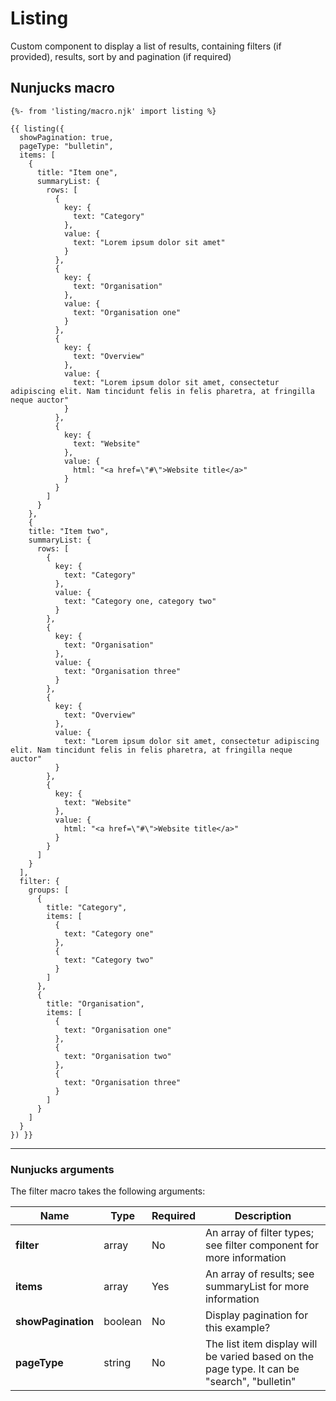 # Listing
Custom component to display a list of results, containing filters (if provided), results, sort by and pagination (if required)

## Nunjucks macro

```
{%- from 'listing/macro.njk' import listing %}

{{ listing({
  showPagination: true,
  pageType: "bulletin",
  items: [
    {
      title: "Item one",
      summaryList: {
        rows: [
          {
            key: {
              text: "Category"
            },
            value: {
              text: "Lorem ipsum dolor sit amet"
            }
          },
          {
            key: {
              text: "Organisation"
            },
            value: {
              text: "Organisation one"
            }
          },
          {
            key: {
              text: "Overview"
            },
            value: {
              text: "Lorem ipsum dolor sit amet, consectetur adipiscing elit. Nam tincidunt felis in felis pharetra, at fringilla neque auctor"
            }
          },
          {
            key: {
              text: "Website"
            },
            value: {
              html: "<a href=\"#\">Website title</a>"
            }
          }
        ]
      }
    },
    {
    title: "Item two",
    summaryList: {
      rows: [
        {
          key: {
            text: "Category"
          },
          value: {
            text: "Category one, category two"
          }
        },
        {
          key: {
            text: "Organisation"
          },
          value: {
            text: "Organisation three"
          }
        },
        {
          key: {
            text: "Overview"
          },
          value: {
            text: "Lorem ipsum dolor sit amet, consectetur adipiscing elit. Nam tincidunt felis in felis pharetra, at fringilla neque auctor"
          }
        },
        {
          key: {
            text: "Website"
          },
          value: {
            html: "<a href=\"#\">Website title</a>"
          }
        }
      ]
    }
  ],
  filter: {
    groups: [
      {
        title: "Category",
        items: [
          {
            text: "Category one"
          },
          {
            text: "Category two"
          }
        ]
      },
      {
        title: "Organisation",
        items: [
          {
            text: "Organisation one"
          },
          {
            text: "Organisation two"
          },
          {
            text: "Organisation three"
          }
        ]
      }
    ]
  }
}) }}
```

---

### Nunjucks arguments

The filter macro takes the following arguments:

| Name                       | Type     | Required  | Description  |
| ---------------------------|----------|-----------|--------------|
| **filter**                 | array    | No        | An array of filter types; see filter component for more information
| **items**                  | array    | Yes       | An array of results; see summaryList for more information |
| **showPagination**         | boolean  | No        | Display pagination for this example? |
| **pageType**               | string   | No        | The list item display will be varied based on the page type. It can be "search", "bulletin" |
